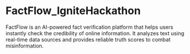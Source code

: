 # FactFlow_IgniteHackathon
FactFlow is an AI-powered fact verification platform that helps users instantly check the credibility of online information. It analyzes text using real-time data sources and provides reliable truth scores to combat misinformation.
